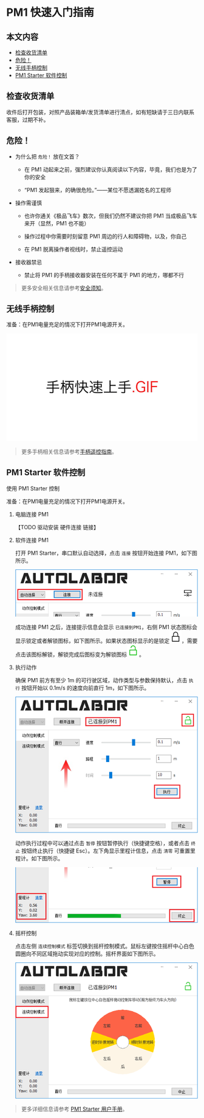 ﻿# PM1 快速入门指南

## 本文内容

* <a href="#检查收货清单">检查收货清单</a>
* <a href="#危险！">危险！</a>
* <a href="#无线手柄控制">无线手柄控制</a>
* <a href="#PM1 Starter 软件控制">PM1 Starter 软件控制</a>

<a name="检查收货清单"></a>

## 检查收货清单

收件后打开包装，对照产品装箱单/发货清单进行清点，如有短缺请于三日内联系客服，过期不补。

<a name="危险！"></a>

## 危险！

* 为什么把 `危险！` 放在文首？
  
  * 在 PM1 动起来之前，强烈建议你认真阅读以下内容，毕竟，我们也是为了你的安全

  * “PM1 发起狠来，的确很危险。”——某位不愿透漏姓名的工程师

* 操作需谨慎

  * 也许你通关《极品飞车》数次，但我们仍然不建议你把 PM1 当成极品飞车来开（显然，PM1 也不能）
  
  * 操作过程中你需要时刻留意 PM1 周边的行人和障碍物，以及，你自己
  
  * 在 PM1 脱离操作者视线时，禁止遥控运动

* 接收器禁忌

  * 禁止将 PM1 的手柄接收器安装在任何不属于 PM1 的地方，哪都不行
    
> 更多安全相关信息请参考[安全须知](../introduction/notice)。

<a name="无线手柄控制"></a>

## 无线手柄控制

准备：在PM1电量充足的情况下打开PM1电源开关。

![](imgs/gamepad_quick_start.gif)

> 更多手柄相关信息请参考[手柄遥控指南](../user-guide/using-gamepad/doc)。

<a name="PM1 Starter 软件控制"></a>

## PM1 Starter 软件控制

使用 PM1 Starter 控制

准备：在PM1电量充足的情况下打开PM1电源开关。

1. 电脑连接 PM1
   
   【TODO 驱动安装 硬件连接 链接】

2. 软件连接 PM1

   打开 PM1 Starter，串口默认自动选择，点击 `连接` 按钮开始连接 PM1，如下图所示。

   ![](imgs/connect.png)

   成功连接 PM1 之后，连接提示信息会显示 `已连接到PM1`，右侧 PM1 状态图标会显示锁定或者解锁图标，如下图所示。如果状态图标显示的是锁定![](imgs/state_lock.png)，需要点击该图标解锁，解锁完成后图标变为解锁图标![](imgs/state_unlock.png)。

3. 执行动作

   确保 PM1 前方有至少 1m 的可行驶区域，动作类型与参数保持默认，点击 `执行` 按钮开始以 0.1m/s 的速度向前直行 1m，如下图所示。

   ![](imgs/connected_execute.png)

   动作执行过程中可以通过点击 `暂停` 按钮暂停执行（快捷键空格），或者点击 `终止` 按钮终止执行（快捷键 Esc）。左下角显示里程计信息，点击 `清零` 可重置里程计。如下图所示。

   ![](imgs/executing.png)

4. 摇杆控制

   点击左侧 `连续控制模式` 标签切换到摇杆控制模式。鼠标左键按住摇杆中心白色圆圈向不同区域拖动实现对应的控制。摇杆界面如下图所示。

   ![](imgs/joystick.png)

> 更多详细信息请参考 [PM1 Starter 用户手册](../user-guide/using-pm1-starter/doc)。

